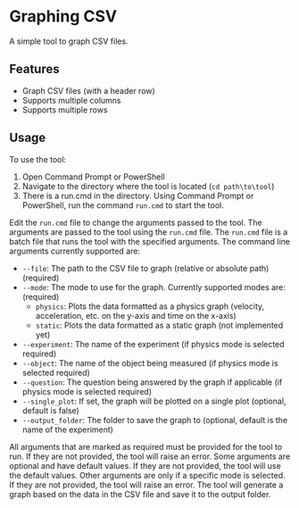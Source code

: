 # Graphing CSV
A simple tool to graph CSV files.

## Features
- Graph CSV files (with a header row)
- Supports multiple columns
- Supports multiple rows

## Usage
To use the tool:
1. Open Command Prompt or PowerShell
2. Navigate to the directory where the tool is located (`cd path\to\tool`)
3. There is a run.cmd in the directory. Using Command Prompt or PowerShell, run the command `run.cmd` to start the tool.

Edit the `run.cmd` file to change the arguments passed to the tool. The arguments are passed to the tool using the `run.cmd` file. The `run.cmd` file is a batch file that runs the tool with the specified arguments.
The command line arguments currently supported are:
- `--file`: The path to the CSV file to graph (relative or absolute path) (required)
- `--mode`: The mode to use for the graph. Currently supported modes are: (required)
  - `physics`: Plots the data formatted as a physics graph (velocity, acceleration, etc. on the y-axis and time on the x-axis)
  - `static`: Plots the data formatted as a static graph (not implemented yet)
- `--experiment`: The name of the experiment (if physics mode is selected required)
- `--object`: The name of the object being measured (if physics mode is selected required)
- `--question`: The question being answered by the graph if applicable (if physics mode is selected required)
- `--single_plot`: If set, the graph will be plotted on a single plot (optional, default is false)
- `--output_folder`: The folder to save the graph to (optional, default is the name of the experiment)

All arguments that are marked as required must be provided for the tool to run. If they are not provided, the tool will raise an error.
Some arguments are optional and have default values. If they are not provided, the tool will use the default values.
Other arguments are only if a specific mode is selected. If they are not provided, the tool will raise an error.
The tool will generate a graph based on the data in the CSV file and save it to the output folder.